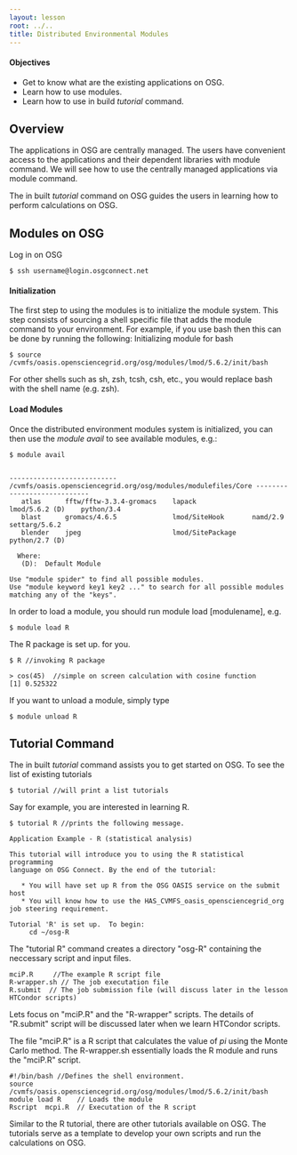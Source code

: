 ```yaml
---
layout: lesson
root: ../..
title: Distributed Environmental Modules 
---
```

<div class="objectives" markdown="1">

#### Objectives
*   Get to know what are the existing applications on OSG. 
*   Learn how to use modules.
*   Learn how to use in build *tutorial* command. 

</div>

<h2> Overview </h2> 
The applications in OSG are centrally managed. The  users have convenient access to 
the applications and their dependent libraries with module command.  We will see 
how to use the centrally managed applications via module command. 

The in built *tutorial* command on OSG guides the users in learning how to 
perform calculations on OSG. 


<h2>Modules on OSG</h2> 

Log in on OSG 

~~~
$ ssh username@login.osgconnect.net
~~~


<h4> Initialization </h4> 

The first step to using the modules is to initialize the module system.  This 
step consists of sourcing a shell specific file that adds the module command 
to your environment. For example, if you use bash then this can be done by 
running the following: Initializing module for bash

~~~
$ source /cvmfs/oasis.opensciencegrid.org/osg/modules/lmod/5.6.2/init/bash
~~~

For other shells such as sh, zsh, tcsh, csh, etc., you would replace bash with the shell name (e.g. zsh).

<h4> Load Modules </h4> 

Once the distributed environment modules system is initialized, you can then use the
*module avail* to see available modules, e.g.: 

~~~
$ module avail
 
 
--------------------------- /cvmfs/oasis.opensciencegrid.org/osg/modules/modulefiles/Core ----------------------------
   atlas      fftw/fftw-3.3.4-gromacs    lapack              lmod/5.6.2 (D)    python/3.4
   blast      gromacs/4.6.5              lmod/SiteHook       namd/2.9          settarg/5.6.2
   blender    jpeg                       lmod/SitePackage    python/2.7 (D)
 
  Where:
   (D):  Default Module
 
Use "module spider" to find all possible modules.
Use "module keyword key1 key2 ..." to search for all possible modules matching any of the "keys".
~~~

In order to load a module, you should run module load [modulename], e.g.

~~~
$ module load R 
~~~

The R package is set up.  for you.  

~~~
$ R //invoking R package

> cos(45)  //simple on screen calculation with cosine function
[1] 0.525322

~~~

If you want to unload a module, simply type 

~~~
$ module unload R 
~~~

<h2> Tutorial Command </h2> 

The in built *tutorial* command assists you to get started on OSG. To see the list of existing tutorials 

~~~
$ tutorial //will print a list tutorials
~~~

Say for example, you are interested in learning R. 

~~~
$ tutorial R //prints the following message.

Application Example - R (statistical analysis)

This tutorial will introduce you to using the R statistical programming
language on OSG Connect. By the end of the tutorial:

   * You will have set up R from the OSG OASIS service on the submit host
   * You will know how to use the HAS_CVMFS_oasis_opensciencegrid_org job steering requirement. 

Tutorial 'R' is set up.  To begin:
     cd ~/osg-R
~~~ 

The "tutorial R" command creates a directory "osg-R" containing the neccessary script and input files. 

~~~
mciP.R     //The example R script file
R-wrapper.sh // The job executation file 
R.submit  // The job submission file (will discuss later in the lesson HTCondor scripts)
~~~

Lets focus on "mciP.R" and the "R-wrapper" scripts. The details of "R.submit" script 
will be discussed later when we learn HTCondor scripts.  

The file "mciP.R" is a R script that calculates the value of *pi* using the Monte Carlo
method.  The R-wrapper.sh essentially loads the R module and runs the "mciP.R" 
script. 

~~~
#!/bin/bash //Defines the shell environment.
source /cvmfs/oasis.opensciencegrid.org/osg/modules/lmod/5.6.2/init/bash
module load R    // Loads the module 
Rscript  mcpi.R  // Executation of the R script
~~~

Similar to the R tutorial, there are other tutorials available on OSG. The tutorials 
serve as a template to develop your own scripts and run the calculations on OSG. 




